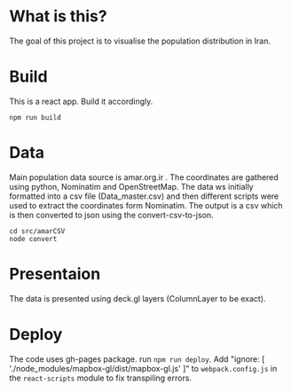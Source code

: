 # What is this?

The goal of this project is to visualise the population distribution in Iran.

# Build

This is a react app. Build it accordingly.

```
npm run build
```

# Data

Main population data source is amar.org.ir . The coordinates are gathered using python, Nominatim and OpenStreetMap. The data ws initially formatted into a csv file (Data_master.csv) and then different scripts were used to extract the coordinates form Nominatim. The output is a csv which is then converted to json using the convert-csv-to-json.

```
cd src/amarCSV
node convert
```

# Presentaion

The data is presented using deck.gl layers (ColumnLayer to be exact).

# Deploy

The code uses gh-pages package. run `npm run deploy`.
Add "ignore: [ './node_modules/mapbox-gl/dist/mapbox-gl.js' ]" to `webpack.config.js` in the `react-scripts` module to fix transpiling errors.
